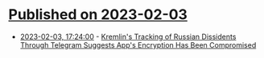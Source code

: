 # [Published on 2023-02-03](index.md)

* [2023-02-03, 17:24:00](https://yro.slashdot.org/story/23/02/03/1725219/kremlins-tracking-of-russian-dissidents-through-telegram-suggests-apps-encryption-has-been-compromised?utm_source=rss1.0mainlinkanon&utm_medium=feed) - [Kremlin's Tracking of Russian Dissidents Through Telegram Suggests App's Encryption Has Been Compromised](https://yro.slashdot.org/story/23/02/03/1725219/kremlins-tracking-of-russian-dissidents-through-telegram-suggests-apps-encryption-has-been-compromised?utm_source=rss1.0mainlinkanon&utm_medium=feed)
